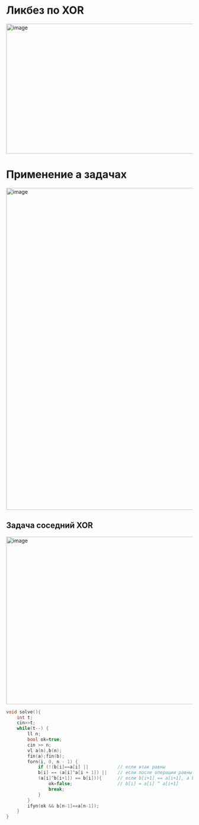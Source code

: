 # Ликбез по XOR
<img width="908" height="350" alt="image" src="https://github.com/user-attachments/assets/f9e75b69-2327-4222-b183-7f730421cadf" />

# Применение а задачах
<img width="1008" height="867" alt="image" src="https://github.com/user-attachments/assets/ef1ef63c-f05d-4335-ab28-780118ca69d7" />


## Задача соседний XOR
<img width="1003" height="451" alt="image" src="https://github.com/user-attachments/assets/451d93f7-4364-4b5e-9003-733837a48a4f" />

```cpp
void solve(){
    int t;
    cin>>t;
    while(t--) {
        ll n;
        bool ok=true;
        cin >> n;
        vl a(n),b(n);
        fin(a);fin(b);
        forn(i, 0, n - 1) {
            if (!(b[i]==a[i] ||           // если итак равны
            b[i] == (a[i]^a[i + 1]) ||    // если после операции равны
            (a[i]^b[i+1]) == b[i])){      // если b[i+1] == a[i+1], а b[i] = a[i] ^ a[i+1], то
                ok=false;                 // b[i] = a[i] ^ a[i+1]
                break;
            }
        }
        ifyn(ok && b[n-1]==a[n-1]);
    }
}
```
